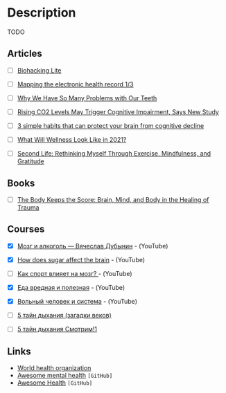 # Description

TODO


## Articles

- [ ] [Biohacking Lite](https://karpathy.github.io/2020/06/11/biohacking-lite/)
- [ ] [Mapping the electronic health record 1/3](https://wardle.org/strategy/2021/10/21/mapping-the-epr-1.html)
- [ ] [Why We Have So Many Problems with Our Teeth](https://www.scientificamerican.com/article/why-we-have-so-many-problems-with-our-teeth/)
- [ ] [Rising CO2 Levels May Trigger Cognitive Impairment, Says New Study](https://sparkonit.com/2020/04/30/rising-co2-levels-may-trigger-cognitive-impairment/)
- [ ] [3 simple habits that can protect your brain from cognitive decline](https://www.fastcompany.com/90303904/3-tips-to-slowing-down-cognitive-decline)
- [ ] [What Will Wellness Look Like in 2021?](https://www.vogue.com/article/wellness-2021)
- [ ] [Second Life: Rethinking Myself Through Exercise, Mindfulness, and Gratitude](https://www.macstories.net/stories/second-life/)


## Books

- [ ] [The Body Keeps the Score: Brain, Mind, and Body in the Healing of Trauma](https://www.goodreads.com/book/show/18693771)


## Courses

- [x] [Мозг и алкоголь — Вячеслав Дубынин](https://youtu.be/YY2jXjPI9qg) - (YouTube)
- [x] [How does sugar affect the brain](https://youtu.be/lEXBxijQREo) - (YouTube)
- [ ] [Как спорт влияет на мозг? ](https://youtu.be/J0q78ph-2QQ) - (YouTube)
- [x] [Еда вредная и полезная](https://youtu.be/NgOVN4050ow) - (YouTube)
- [x] [Вольный человек и система](https://youtu.be/Mh_-MYNIrXs) - (YouTube)
- [ ] [5 тайн дыхания (загадки веков)](https://youtu.be/8XLTIIdaFkQ)
- [ ] [5 тайн дыхания Смотрим!1](https://youtu.be/hYJvZ2a_m28)


## Links

- [World health organization](https://list.essentialmeds.org/)
- [Awesome mental health](https://github.com/dreamingechoes/awesome-mental-health) `[GitHub]`
- [Awesome Health](https://github.com/evexoio/awesome-health) `[GitHub]`
